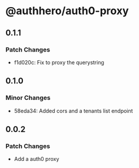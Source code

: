 # @authhero/auth0-proxy

## 0.1.1

### Patch Changes

- f1d020c: Fix to proxy the querystring

## 0.1.0

### Minor Changes

- 58eda34: Added cors and a tenants list endpoint

## 0.0.2

### Patch Changes

- Add a auth0 proxy
